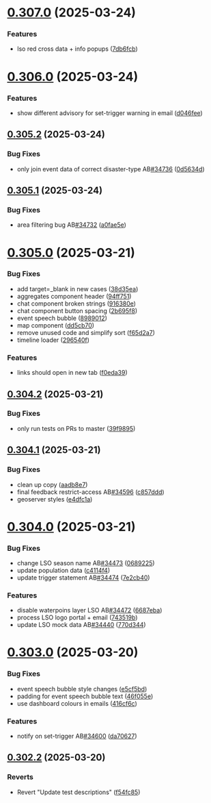 # [0.307.0](https://github.com/rodekruis/IBF-system/compare/v0.306.0...v0.307.0) (2025-03-24)


### Features

* lso red cross data + info popups ([7db6fcb](https://github.com/rodekruis/IBF-system/commit/7db6fcb10099cafc05f2aafa5ad66fbcd2b3d313))



# [0.306.0](https://github.com/rodekruis/IBF-system/compare/v0.305.2...v0.306.0) (2025-03-24)


### Features

* show different advisory for set-trigger warning in email ([d046fee](https://github.com/rodekruis/IBF-system/commit/d046fee9cf12f7ed556b8dbec0c55b4d80d70a5f))



## [0.305.2](https://github.com/rodekruis/IBF-system/compare/v0.305.1...v0.305.2) (2025-03-24)


### Bug Fixes

* only join event data of correct disaster-type AB[#34736](https://github.com/rodekruis/IBF-system/issues/34736) ([0d5634d](https://github.com/rodekruis/IBF-system/commit/0d5634d65529ab6f7c243365831bff015e336fef))



## [0.305.1](https://github.com/rodekruis/IBF-system/compare/v0.305.0...v0.305.1) (2025-03-24)


### Bug Fixes

* area filtering bug AB[#34732](https://github.com/rodekruis/IBF-system/issues/34732) ([a0fae5e](https://github.com/rodekruis/IBF-system/commit/a0fae5e91299a570278993f2e9058ee1b8f7dcf4))



# [0.305.0](https://github.com/rodekruis/IBF-system/compare/v0.304.2...v0.305.0) (2025-03-21)


### Bug Fixes

* add target=_blank in new <a> cases ([38d35ea](https://github.com/rodekruis/IBF-system/commit/38d35ea50f7fb2efb90f38f55537e4fffe6e8e2d))
* aggregates component header ([94ff751](https://github.com/rodekruis/IBF-system/commit/94ff751d0d38e21cbb47fa27ab1277742c066088))
* chat component broken strings ([916380e](https://github.com/rodekruis/IBF-system/commit/916380e31d76837f900986ba73ef6e998bbe4c10))
* chat component button spacing ([2b695f8](https://github.com/rodekruis/IBF-system/commit/2b695f88784a4c6ffd8740c0de2d43e03bba394d))
* event speech bubble ([8989012](https://github.com/rodekruis/IBF-system/commit/898901240910f48da3fe82348d6f01548205f7b0))
* map component ([dd5cb70](https://github.com/rodekruis/IBF-system/commit/dd5cb707465d8326d2f973f01d746a0cc348f945))
* remove unused code and simplify sort ([f65d2a7](https://github.com/rodekruis/IBF-system/commit/f65d2a75465e4e18788964078a611fc4158f89e2))
* timeline loader ([296540f](https://github.com/rodekruis/IBF-system/commit/296540f0934ce056acba93491a9bd0e4bb1c9329))


### Features

* links should open in new tab ([f0eda39](https://github.com/rodekruis/IBF-system/commit/f0eda392d2b4d85dcc3dc1eb6b297d4083f33844))



## [0.304.2](https://github.com/rodekruis/IBF-system/compare/v0.304.1...v0.304.2) (2025-03-21)


### Bug Fixes

* only run tests on PRs to master ([39f9895](https://github.com/rodekruis/IBF-system/commit/39f98951bb6782dce8e370c37f9b2e84770190dc))



## [0.304.1](https://github.com/rodekruis/IBF-system/compare/v0.304.0...v0.304.1) (2025-03-21)


### Bug Fixes

* clean up copy ([aadb8e7](https://github.com/rodekruis/IBF-system/commit/aadb8e7881d2b481eab757d7ab0f2791517d7523))
* final feedback restrict-access AB[#34596](https://github.com/rodekruis/IBF-system/issues/34596) ([c857ddd](https://github.com/rodekruis/IBF-system/commit/c857ddd10499e60e314b9cda5f612b3c4f43b35b))
* geoserver styles ([e4dfc1a](https://github.com/rodekruis/IBF-system/commit/e4dfc1a19fb59bbcee515e85af02cd1c25ce38f9))



# [0.304.0](https://github.com/rodekruis/IBF-system/compare/v0.303.0...v0.304.0) (2025-03-21)


### Bug Fixes

* change LSO season name AB[#34473](https://github.com/rodekruis/IBF-system/issues/34473) ([0689225](https://github.com/rodekruis/IBF-system/commit/0689225974013c4357115eea7ebea78495380346))
* update population data ([c4114f4](https://github.com/rodekruis/IBF-system/commit/c4114f4975415236f69db4688a62a60909096f6c))
* update trigger statement AB[#34474](https://github.com/rodekruis/IBF-system/issues/34474) ([7e2cb40](https://github.com/rodekruis/IBF-system/commit/7e2cb4063091e0a1326f4832872d1ef60b7a18b0))


### Features

* disable waterpoins layer LSO AB[#34472](https://github.com/rodekruis/IBF-system/issues/34472) ([6687eba](https://github.com/rodekruis/IBF-system/commit/6687ebad990073ca08329e412815a18101dcfabc))
* process LSO logo portal + email ([743519b](https://github.com/rodekruis/IBF-system/commit/743519b50328d492a08c0c0f9f8c4c4dc0e076fc))
* update LSO mock data AB[#34440](https://github.com/rodekruis/IBF-system/issues/34440) ([770d344](https://github.com/rodekruis/IBF-system/commit/770d344077ef699a4075f8207425cc666c440400))



# [0.303.0](https://github.com/rodekruis/IBF-system/compare/v0.302.2...v0.303.0) (2025-03-20)


### Bug Fixes

* event speech bubble style changes ([e5cf5bd](https://github.com/rodekruis/IBF-system/commit/e5cf5bdbcc83da34dc668b552533dac319531717))
* padding for event speech bubble text ([46f055e](https://github.com/rodekruis/IBF-system/commit/46f055e9e3ce47fbc88e7cd1ee35445603610753))
* use dashboard colours in emails ([416cf6c](https://github.com/rodekruis/IBF-system/commit/416cf6c2dfd7ec955b565f1d0a5cdeece8050858))


### Features

* notify on set-trigger AB[#34600](https://github.com/rodekruis/IBF-system/issues/34600) ([da70627](https://github.com/rodekruis/IBF-system/commit/da706271bb05793134dd64d667e8b4551d1284b3))



## [0.302.2](https://github.com/rodekruis/IBF-system/compare/v0.302.1...v0.302.2) (2025-03-20)


### Reverts

* Revert "Update test descriptions" ([f54fc85](https://github.com/rodekruis/IBF-system/commit/f54fc854f4487b527b66898133b729cd5df8978e))



